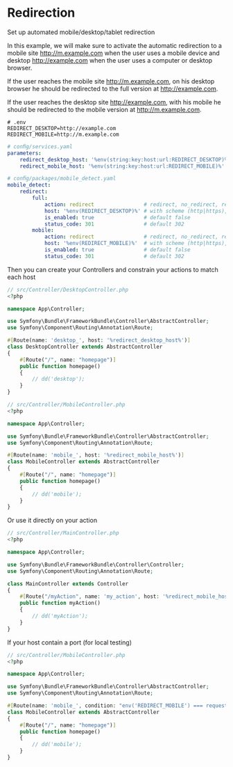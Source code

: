 Redirection
===========

Set up automated mobile/desktop/tablet redirection

In this example, we will make sure to activate the automatic redirection to a mobile site http://m.example.com when the user uses a mobile device and desktop http://example.com when the user uses a computer or desktop browser.

If the user reaches the mobile site http://m.example.com, on his desktop browser he should be redirected to the full version at http://example.com.

If the user reaches the desktop site http://example.com, with his mobile he should be redirected to the mobile version at http://m.example.com.

```env
# .env
REDIRECT_DESKTOP=http://example.com
REDIRECT_MOBILE=http://m.example.com
```
```yaml
# conﬁg/services.yaml
parameters:
    redirect_desktop_host: '%env(string:key:host:url:REDIRECT_DESKTOP)%'
    redirect_mobile_host: '%env(string:key:host:url:REDIRECT_MOBILE)%'
```
```yaml
# conﬁg/packages/mobile_detect.yaml
mobile_detect:
    redirect:
        full:
            action: redirect                # redirect, no_redirect, redirect_without_path
            host: '%env(REDIRECT_DESKTOP)%' # with scheme (http|https), default null, url validate
            is_enabled: true                # default false
            status_code: 301                # default 302
        mobile:
            action: redirect                # redirect, no_redirect, redirect_without_path
            host: '%env(REDIRECT_MOBILE)%'  # with scheme (http|https), default null, url validate
            is_enabled: true                # default false
            status_code: 301                # default 302
```

Then you can create your Controllers and constrain your actions to match each host

```php
// src/Controller/DesktopController.php
<?php

namespace App\Controller;

use Symfony\Bundle\FrameworkBundle\Controller\AbstractController;
use Symfony\Component\Routing\Annotation\Route;

#[Route(name: 'desktop_', host: '%redirect_desktop_host%')]
class DesktopController extends AbstractController
{
    #[Route("/", name: "homepage")]
    public function homepage()
    {
        // dd('desktop');
    }
}
```

```php
// src/Controller/MobileController.php
<?php

namespace App\Controller;

use Symfony\Bundle\FrameworkBundle\Controller\AbstractController;
use Symfony\Component\Routing\Annotation\Route;

#[Route(name: 'mobile_', host: '%redirect_mobile_host%')]
class MobileController extends AbstractController
{
    #[Route("/", name: "homepage")]
    public function homepage()
    {
        // dd('mobile');
    }
}
```

Or use it directly on your action
```php
// src/Controller/MainController.php
<?php

namespace App\Controller;

use Symfony\Bundle\FrameworkBundle\Controller\Controller;
use Symfony\Component\Routing\Annotation\Route;

class MainController extends Controller
{
    #[Route("/myAction", name: 'my_action', host: '%redirect_mobile_host%')]
    public function myAction()
    {
        // dd('myAction');
    }
}
```

If your host contain a port (for local testing)
```php
// src/Controller/MobileController.php
<?php

namespace App\Controller;

use Symfony\Bundle\FrameworkBundle\Controller\AbstractController;
use Symfony\Component\Routing\Annotation\Route;

#[Route(name: 'mobile_', condition: "env('REDIRECT_MOBILE') === request.getSchemeAndHttpHost()")]
class MobileController extends AbstractController
{
    #[Route("/", name: "homepage")]
    public function homepage()
    {
        // dd('mobile');
    }
}
